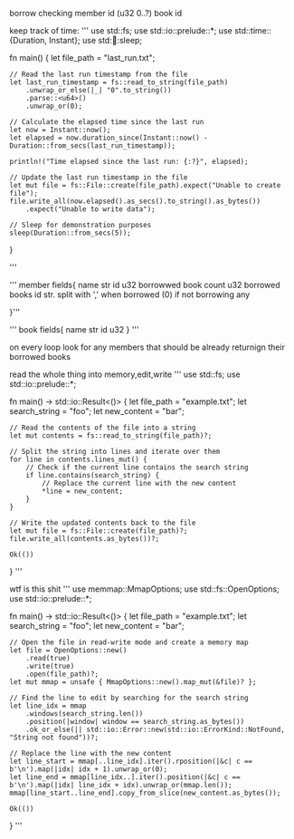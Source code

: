 borrow checking
member id (u32 0..?)
book id

keep track of time:
'''
use std::fs;
use std::io::prelude::*;
use std::time::{Duration, Instant};
use std::thread::sleep;

fn main() {
    let file_path = "last_run.txt";

    // Read the last run timestamp from the file
    let last_run_timestamp = fs::read_to_string(file_path)
        .unwrap_or_else(|_| "0".to_string())
        .parse::<u64>()
        .unwrap_or(0);

    // Calculate the elapsed time since the last run
    let now = Instant::now();
    let elapsed = now.duration_since(Instant::now() - Duration::from_secs(last_run_timestamp));

    println!("Time elapsed since the last run: {:?}", elapsed);

    // Update the last run timestamp in the file
    let mut file = fs::File::create(file_path).expect("Unable to create file");
    file.write_all(now.elapsed().as_secs().to_string().as_bytes())
        .expect("Unable to write data");

    // Sleep for demonstration purposes
    sleep(Duration::from_secs(5));
}

'''



'''
member fields{
 name str
 id u32
 borrowwed book count u32
 borrowed books id str. split with ','
 when borrowed (0) if not borrowing any
 
}'''

'''
book fields{
 name str
 id u32
}
'''

on every loop look for any members that should be already returnign their borrowed books

read the whole thing into memory,edit,write
'''
use std::fs;
use std::io::prelude::*;

fn main() -> std::io::Result<()> {
    let file_path = "example.txt";
    let search_string = "foo";
    let new_content = "bar";

    // Read the contents of the file into a string
    let mut contents = fs::read_to_string(file_path)?;

    // Split the string into lines and iterate over them
    for line in contents.lines_mut() {
        // Check if the current line contains the search string
        if line.contains(search_string) {
            // Replace the current line with the new content
            *line = new_content;
        }
    }

    // Write the updated contents back to the file
    let mut file = fs::File::create(file_path)?;
    file.write_all(contents.as_bytes())?;

    Ok(())
}
'''

wtf is this shit
'''
use memmap::MmapOptions;
use std::fs::OpenOptions;
use std::io::prelude::*;

fn main() -> std::io::Result<()> {
    let file_path = "example.txt";
    let search_string = "foo";
    let new_content = "bar";

    // Open the file in read-write mode and create a memory map
    let file = OpenOptions::new()
        .read(true)
        .write(true)
        .open(file_path)?;
    let mut mmap = unsafe { MmapOptions::new().map_mut(&file)? };

    // Find the line to edit by searching for the search string
    let line_idx = mmap
        .windows(search_string.len())
        .position(|window| window == search_string.as_bytes())
        .ok_or_else(|| std::io::Error::new(std::io::ErrorKind::NotFound, "String not found"))?;

    // Replace the line with the new content
    let line_start = mmap[..line_idx].iter().rposition(|&c| c == b'\n').map(|idx| idx + 1).unwrap_or(0);
    let line_end = mmap[line_idx..].iter().position(|&c| c == b'\n').map(|idx| line_idx + idx).unwrap_or(mmap.len());
    mmap[line_start..line_end].copy_from_slice(new_content.as_bytes());

    Ok(())
}
'''
